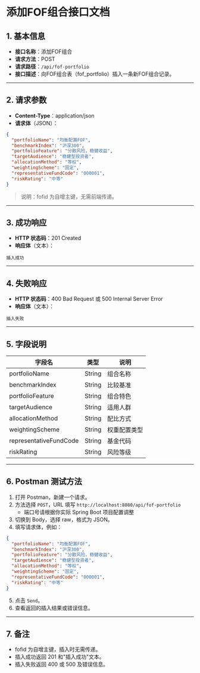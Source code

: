 # 添加FOF组合接口文档

## 1. 基本信息

- **接口名称**：添加FOF组合
- **请求方法**：POST
- **请求路径**：`/api/fof-portfolio`
- **接口描述**：向FOF组合表（fof_portfolio）插入一条新FOF组合记录。

---

## 2. 请求参数

- **Content-Type**：application/json
- **请求体**（JSON）：

```json
{
  "portfolioName": "均衡配置FOF",
  "benchmarkIndex": "沪深300",
  "portfolioFeature": "分散风险，稳健收益",
  "targetAudience": "稳健型投资者",
  "allocationMethod": "等权",
  "weightingScheme": "固定",
  "representativeFundCode": "000001",
  "riskRating": "中等"
}
```

> 说明：fofid 为自增主键，无需前端传递。

---

## 3. 成功响应

- **HTTP 状态码**：201 Created
- **响应体**（文本）：

```
插入成功
```

---

## 4. 失败响应

- **HTTP 状态码**：400 Bad Request 或 500 Internal Server Error
- **响应体**（文本）：

```
插入失败
```

---

## 5. 字段说明

| 字段名                  | 类型    | 说明             |
|-------------------------|---------|------------------|
| portfolioName           | String  | 组合名称         |
| benchmarkIndex          | String  | 比较基准         |
| portfolioFeature        | String  | 组合特色         |
| targetAudience          | String  | 适用人群         |
| allocationMethod        | String  | 配比方式         |
| weightingScheme         | String  | 权重配置类型     |
| representativeFundCode  | String  | 基金代码         |
| riskRating              | String  | 风险等级         |

---

## 6. Postman 测试方法

1. 打开 Postman，新建一个请求。
2. 方法选择 `POST`，URL 填写 `http://localhost:8080/api/fof-portfolio`
   - 端口号请根据你实际 Spring Boot 项目配置调整
3. 切换到 Body，选择 raw，格式为 JSON。
4. 填写请求体，例如：

```json
{
  "portfolioName": "均衡配置FOF",
  "benchmarkIndex": "沪深300",
  "portfolioFeature": "分散风险，稳健收益",
  "targetAudience": "稳健型投资者",
  "allocationMethod": "等权",
  "weightingScheme": "固定",
  "representativeFundCode": "000001",
  "riskRating": "中等"
}
```

5. 点击 `Send`。
6. 查看返回的插入结果或错误信息。

---

## 7. 备注

- fofid 为自增主键，插入时无需传递。
- 插入成功返回 201 和"插入成功"文本。
- 插入失败返回 400 或 500 及错误信息。 